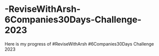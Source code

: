 # -ReviseWithArsh-6Companies30Days-Challenge-2023
Here is my progress of #ReviseWithArsh #6Companies30Days Challenge 2023
